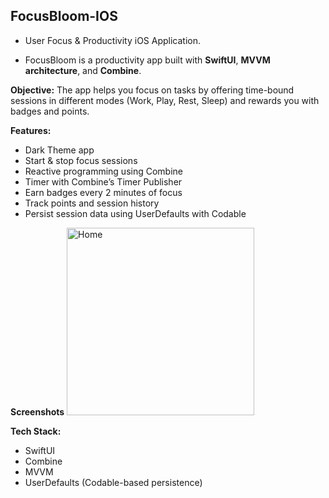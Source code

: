 ## FocusBloom-IOS
- User Focus & Productivity iOS Application.

- FocusBloom is a productivity app built with 
**SwiftUI**, 
**MVVM architecture**, and 
**Combine**. 

**Objective:**
The app helps you focus on tasks by offering time-bound sessions in different modes (Work, Play, Rest, Sleep) and rewards you with badges and points.

**Features:**
- Dark Theme app
- Start & stop focus sessions
- Reactive programming using Combine
- Timer with Combine’s Timer Publisher
- Earn badges every 2 minutes of focus
- Track points and session history
- Persist session data using UserDefaults with Codable

**Screenshots**
<img src="https://github.com/user-attachments/assets/6c78f948-4914-4b82-adef-adc4830094f7" alt="Home" width="300"/>


**Tech Stack:**
- SwiftUI
- Combine
- MVVM
- UserDefaults (Codable-based persistence)
